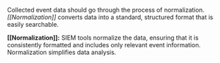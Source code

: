 Collected event data should go through the process of normalization. _[[Normalization]]_ converts data into a standard, structured format that is easily searchable. 

**[[Normalization]]:** SIEM tools normalize the data, ensuring that it is consistently formatted and includes only relevant event information. Normalization simplifies data analysis.